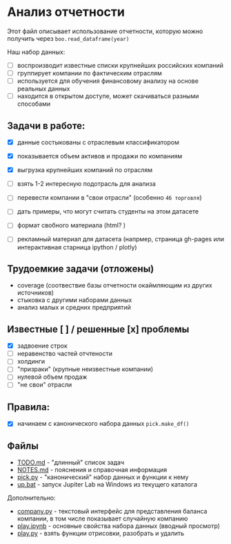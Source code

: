 # Анализ отчетности

Этот файл описывает использование отчетности, которую можно 
получить через `boo.read_dataframe(year)`

Наш набор данных:
- [ ] воспроизводит известные списки крупнейших российских компаний
- [ ] группирует компании по фактическим отраслям 
- [ ] используется для обучения финансовому анализу на основе реальных данных
- [ ] находится в открытом доступе, может скачиваться разными способами

## Задачи в работе:

- [x] данные состыкованы с отраслевым классификатором
- [x] показывается объем активов и продажи по компаниям
- [x] выгрузка крупнейших компаний по отраслям
- [ ] взять 1-2 интересную подотрасль для анализа
- [ ] перевести компании в "свои отрасли" (особенно `46 торговля`)
- [ ] дать примеры, что могут считать студенты на этом датасете
- [ ] формат свобного материала (html? )
- [ ] рекламный материал для датасета (напрмер, страница gh-pages 
      или интерактивная старница ipython / plotly)


## Трудоемкие задачи (отложены)

- coverage (соотвествие базы отчетности окаймляющим из других источников)
- стыковка с другими наборами данных
- анализ малых и средних предприятий

## Известные [ ] / решенные [x] проблемы

- [x] задвоение строк
- [ ] неравенство частей отчтености
- [ ] холдинги
- [ ] "призраки" (крупные неизвестные компании)
- [ ] нулевой объем продаж
- [ ] "не свои" отрасли

## Правила:

- [x] начинаем с канонического набора данных `pick.make_df()`


## Файлы

- [TODO.md](TODO.md) - "длинный" список задач
- [NOTES.md](NOTES.md) - пояснения и справочная информация
- [pick.py](pick.py) - "канонический" набор данных и функции к нему
- [up.bat](up.bat) - запуск Jupiter Lab на Windows из текущего каталога

Дополнительно:
- [company.py](company.py) - текстовый интерфейс для представления баланса компании,
                 в том числе показывает случайную компанию
- [play.ipynb](play.ipynb) - основные свойства набора данных (вводный просмотр)
- [play.py](play.py) - взять функции отрисовки, разобрать и удалить   
